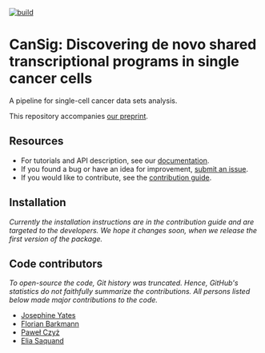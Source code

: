 [![build](https://github.com/BoevaLab/CanSig/actions/workflows/build.yml/badge.svg?branch=main)](https://github.com/BoevaLab/CanSig/actions/workflows/build.yml)

# CanSig: Discovering de novo shared transcriptional programs in single cancer cells

A pipeline for single-cell cancer data sets analysis.

This repository accompanies [our preprint](https://doi.org/10.1101/2022.04.14.488324).

## Resources

- For tutorials and API description, see our [documentation](https://boevalab.github.io/CanSig/).
- If you found a bug or have an idea for improvement, [submit an issue](https://boevalab.github.io/CanSig/contributing.html#submitting-an-issue).
- If you would like to contribute, see the [contribution guide](https://boevalab.github.io/CanSig/contributing.html).

## Installation

_Currently the installation instructions are in the contribution guide and are targeted to the developers. We hope it changes soon, when we release the first version of the package._

## Code contributors
_To open-source the code, Git history was truncated. Hence, GitHub's statistics do not faithfully summarize the contributions. All persons listed below made major contributions to the code._

- [Josephine Yates](https://github.com/josephineyates)
- [Florian Barkmann](https://github.com/FlorianBarkmann)
- [Paweł Czyż](https://github.com/pawel-czyz)
- [Elia Saquand](https://github.com/saquand)

